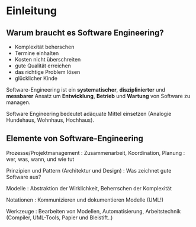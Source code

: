 # Einleitung

## Warum braucht es Software Engineering?

* Komplexität beherschen
* Termine einhalten
* Kosten nicht überschreiten
* gute Qualität erreichen
* das richtige Problem lösen
* glücklicher Kinde

Software-Engineering ist ein **systematischer**, **disziplinierter** und **messbarer**
Ansatz um **Entwicklung**, **Betrieb** und **Wartung** von Software zu managen.

Software Engineering bedeutet adäquate Mittel einsetzen (Analogie Hundehaus, Wohnhaus, Hochhaus).

## Elemente von Software-Engineering

Prozesse/Projektmanagement
: Zusammenarbeit, Koordination, Planung
: wer, was, wann, und wie tut

Prinzipien und Pattern (Architektur und Design)
: Was zeichnet gute Software aus?

Modelle
: Abstraktion der Wirklichkeit, Beherrschen der Komplexität

Notationen
: Kommunizieren und dokumentieren Modelle (UML!)

Werkzeuge
: Bearbeiten von Modellen, Automatisierung, Arbeitstechnik (Compiler, UML-Tools, Papier und Bleistift..)
